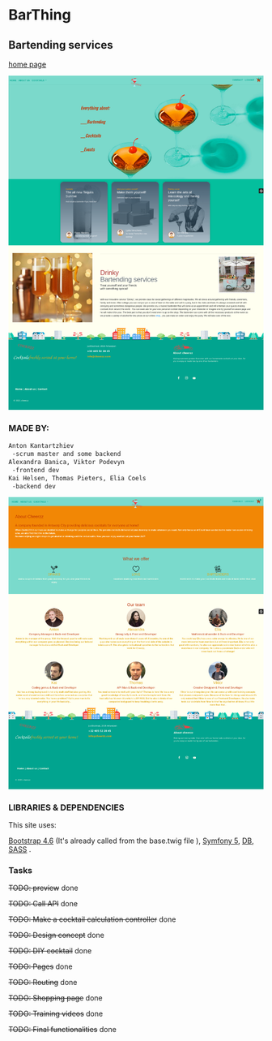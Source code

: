 # BarThing
## Bartending services 
[home page](https://github.com/AntonKantardzhiev/BarThing/tree/main/templates/home)

![Home page](public/images/Screenshots/main.png)

### MADE BY:
    Anton Kantartzhiev
     -scrum master and some backend
    Alexandra Banica, Viktor Podevyn
     -frontend dev
    Kai Helsen, Thomas Pieters, Elia Coels
     -backend dev   
![About us](public/images/Screenshots/about_us.png)




### LIBRARIES & DEPENDENCIES

This site uses:

[Bootstrap 4.6](https://getbootstrap.com/) (It's already called from the base.twig file ), 
[Symfony 5](https://symfony.com/download),
[DB](https://www.thecocktaildb.com/api.php), 
[SASS](https://sass-lang.com/) .

### Tasks

~~TODO: preview~~ done

~~TODO: Call API~~ done 

~~TODO: Make a cocktail calculation controller~~ done

~~TODO: Design concept~~ done

~~TODO: DIY cocktail~~  done

~~TODO: Pages~~ done

~~TODO: Routing~~ done

~~TODO: Shopping page~~ done

~~TODO: Training videos~~ done

~~TODO: Final functionalities~~ done

